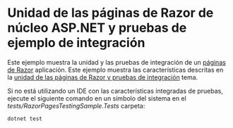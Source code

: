 # <a name="aspnet-core-razor-pages-unit-and-integration-testing-sample"></a>Unidad de las páginas de Razor de núcleo ASP.NET y pruebas de ejemplo de integración

Este ejemplo muestra la unidad y las pruebas de integración de un [páginas de Razor](https://docs.microsoft.com/aspnet/core/mvc/razor-pages) aplicación. Este ejemplo muestra las características descritas en la [unidad de las páginas de Razor y pruebas de integración](https://docs.microsoft.com/aspnet/core/testing/razor-pages-testing) tema.

Si no está utilizando un IDE con las características integradas de pruebas, ejecute el siguiente comando en un símbolo del sistema en el *tests/RazorPagesTestingSample.Tests* carpeta:

```console
dotnet test
```
